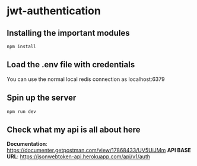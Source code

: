 # jwt-authentication
## Installing the important modules
`npm install`
## Load the .env file with credentials
You can use the normal local redis connection as localhost:6379 
## Spin up the server
`npm run dev`
## Check what my api is all about here
**Documentation**: https://documenter.getpostman.com/view/17868433/UV5UiJMm
**API BASE URL**: https://jsonwebtoken-api.herokuapp.com/api/v1/auth


